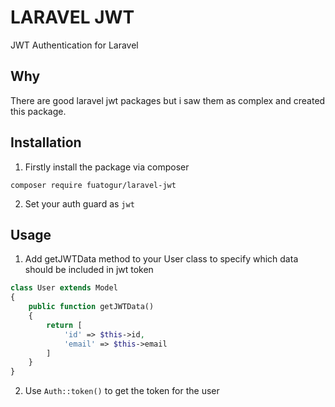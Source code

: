 # LARAVEL JWT

JWT Authentication for Laravel

## Why
There are good laravel jwt packages but i saw them as complex and created this package.
## Installation
1. Firstly install the package via composer
```
composer require fuatogur/laravel-jwt
```
2. Set your auth guard as `jwt`

## Usage
1. Add getJWTData method to your User class to specify which data should be included in jwt token
```php
class User extends Model
{
    public function getJWTData()
    {
        return [
            'id' => $this->id,
            'email' => $this->email
        ]
    }
}
```
2. Use `Auth::token()` to get the token for the user
